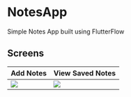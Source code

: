 # NotesApp

Simple Notes App built using FlutterFlow


## Screens
| Add Notes  | View Saved Notes |
| ------------- | ------------- |
| ![](../main/screens/1.png)  | ![](../main/screens/2.png)  |